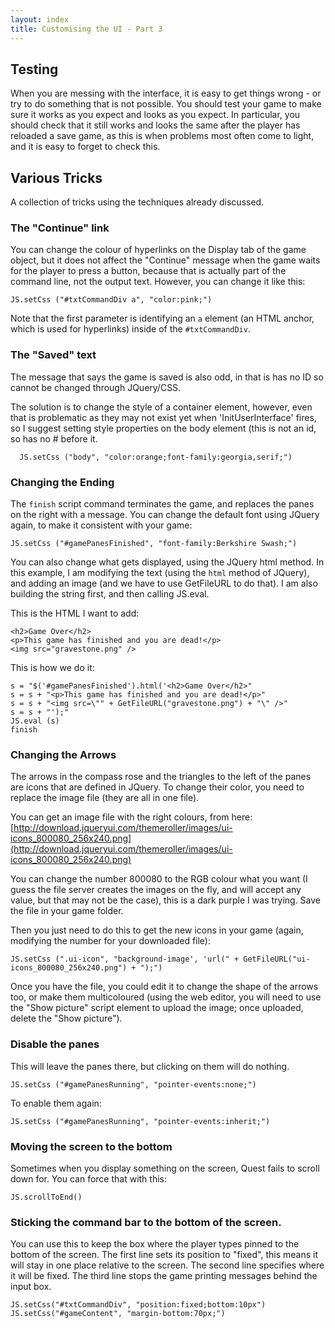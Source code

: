 ```yaml
---
layout: index
title: Customising the UI - Part 3
---
```


Testing
-------

When you are messing with the interface, it is easy to get things wrong - or try to do something that is not possible. You should test your game to make sure it works as you expect and looks as you expect. In particular, you should check that it still works and looks the same after the player has reloaded a save game, as this is when problems most often come to light, and it is easy to forget to check this.


Various Tricks
--------------

A collection of tricks using the techniques already discussed.


### The "Continue" link

You can change the colour of hyperlinks on the Display tab of the game object, but it does not affect the "Continue" message when the game waits for the player to press a button, because that is actually part of the command line, not the output text. However, you can change it like this:

```
JS.setCss ("#txtCommandDiv a", "color:pink;")
```

Note that the first parameter is identifying an `a` element (an HTML anchor, which is used for hyperlinks) inside of the `#txtCommandDiv`.


### The "Saved" text

The message that says the game is saved is also odd, in that is has no ID so cannot be changed through JQuery/CSS.

The solution is to change the style of a container element, however, even that is problematic as they may not exist yet when 'InitUserInterface' fires, so I suggest setting style properties on the body element (this is not an id, so has no # before it.

```
  JS.setCss ("body", "color:orange;font-family:georgia,serif;")
```

### Changing the Ending

The `finish` script command terminates the game, and replaces the panes on the right with a message. You can change the default font using JQuery again, to make it consistent with your game:

```
JS.setCss ("#gamePanesFinished", "font-family:Berkshire Swash;")
```

You can also change what gets displayed, using the JQuery html method. In this example, I am modifying the text (using the `html` method of JQuery), and adding an image (and we have to use GetFileURL to do that). I am also building the string first, and then calling JS.eval.

This is the HTML I want to add:

```
<h2>Game Over</h2>
<p>This game has finished and you are dead!</p>
<img src="gravestone.png" />
```

This is how we do it:

```
s = "$('#gamePanesFinished').html('<h2>Game Over</h2>"
s = s + "<p>This game has finished and you are dead!</p>"
s = s + "<img src=\"" + GetFileURL("gravestone.png") + "\" />"
s = s + "');"
JS.eval (s)
finish
```

### Changing the Arrows

The arrows in the compass rose and the triangles to the left of the panes are icons that are defined in JQuery. To change their color, you need to replace the image file (they are all in one file).

You can get an image file with the right colours, from here:
[http://download.jqueryui.com/themeroller/images/ui-icons_800080_256x240.png](http://download.jqueryui.com/themeroller/images/ui-icons_800080_256x240.png)

You can change the number 800080 to the RGB colour what you want (I guess the file server creates the images on the fly, and will accept any value, but that may not be the case), this is a dark purple I was trying. Save the file in your game folder.

Then you just need to do this to get the new icons in your game (again, modifying the number for your downloaded file):

```
JS.setCss (".ui-icon", "background-image', 'url(" + GetFileURL("ui-icons_800080_256x240.png") + ");")
```

Once you have the file, you could edit it to change the shape of the arrows too, or make them multicoloured (using the web editor, you will need to use the "Show picture" script element to upload the image; once uploaded, delete the "Show picture").


### Disable the panes

This will leave the panes there, but clicking on them will do nothing.

```
JS.setCss ("#gamePanesRunning", "pointer-events:none;")
```

To enable them again:

```
JS.setCss ("#gamePanesRunning", "pointer-events:inherit;")
```


### Moving the screen to the bottom

Sometimes when you display something on the screen, Quest fails to scroll down for. You can force that with this:

```
JS.scrollToEnd()
```

### Sticking the command bar to the bottom of the screen.

You can use this to keep the box where the player types pinned to the bottom of the screen. The first line sets its position to "fixed", this means it will stay in one place relative to the screen. The second line specifies where it will be fixed. The third line stops the game printing messages behind the input box.

```
JS.setCss("#txtCommandDiv", "position:fixed;bottom:10px")
JS.setCss("#gameContent", "margin-bottom:70px;")
```

